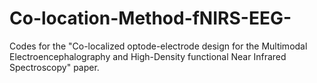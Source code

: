 # Co-location-Method-fNIRS-EEG-
Codes for the "Co-localized optode-electrode design for the Multimodal Electroencephalography and High-Density functional Near Infrared Spectroscopy" paper.
